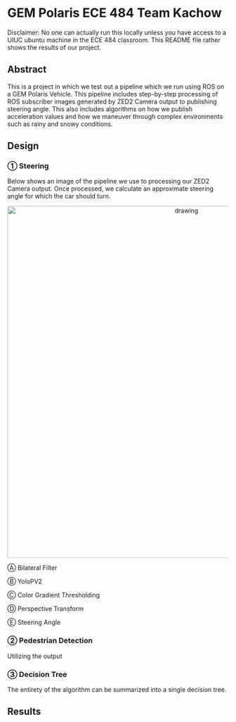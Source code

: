 # GEM Polaris ECE 484 Team Kachow

Disclaimer: No one can actually run this locally unless you have access to a UIUC ubuntu machine in the ECE 484 classroom. This README file rather shows the results of our project. 

## Abstract

This is a project in which we test out a pipeline which we run using ROS on a GEM Polaris Vehicle. This pipeline includes step-by-step processing of ROS subscriber images generated by ZED2 Camera output to publishing steering angle. This also includes algorithms on how we publish acceleration values and how we maneuver through complex environments such as rainy and snowy conditions.

## Design
### ① Steering
Below shows an image of the pipeline we use to processing our ZED2 Camera output. Once processed, we calculate an approximate steering angle for which the car should turn. 

<p align="center">
  <img src="https://github.com/user-attachments/assets/0b335561-5c45-45ab-98ec-646e10a44860" alt="drawing" width="800"/>
</p>

Ⓐ Bilateral Filter

Ⓑ YoloPV2

Ⓒ Color Gradient Thresholding

Ⓓ Perspective Transform

Ⓔ Steering Angle

### ② Pedestrian Detection

Utilizing the output 

### ③ Decision Tree
The entirety of the algorithm can be summarized into a single decision tree. 

## Results

